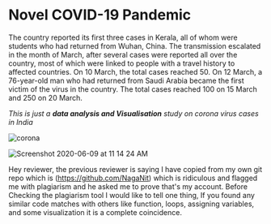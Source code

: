 # Novel COVID-19 Pandemic
The country reported its first three cases in Kerala, all of whom were students who had returned from Wuhan, China. The transmission escalated in the month of March, after several cases were reported all over the country, most of which were linked to people with a travel history to affected countries. On 10 March, the total cases reached 50. On 12 March, a 76-year-old man who had returned from Saudi Arabia became the first victim of the virus in the country. The total cases reached 100 on 15 March and 250 on 20 March.

*This is just a **data analysis and Visualisation** study on corona virus cases in India*

![corona](https://user-images.githubusercontent.com/32237416/80790201-d35d5880-8bab-11ea-884b-41aa05119e18.jpeg)


![Screenshot 2020-06-09 at 11 14 24 AM](https://user-images.githubusercontent.com/32237416/84110696-fa2c6b80-aa42-11ea-8a54-f4c6cf936d13.png)

Hey reviewer, the previous reviewer is saying I have copied from my own git repo which is (https://github.com/NagaNit) which is ridiculous and flagged me with plagiarism and he asked me to prove that's my account. Before Checking the plagiarism tool I would like to tell one thing, If you found any similar code matches with others like function, loops, assigning variables, and some visualization it is a complete coincidence.

